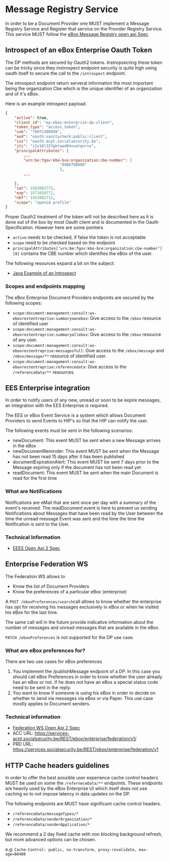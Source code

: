 

# Message Registry Service

In order to be a Document Provider one MUST implement a Message Registry Service and Register that service on the Provider Registry Service. This service MUST follow the [eBox Message Registry open api Spec](../openapi/ebox-rest-2.1.yaml)

## Introspect of an eBox Enterprise Oauth Token

The DP methods are secured by Oauth2 tokens. Instropsecting these token can be tricky since they instrospect endpoint security is quite high using oauth itself to secure the call to the ``/introspect`` endpoint.

The introspect endpoint return serveral information the most important being the organization Cbe which is the unique identifier of an organization and of it's eBox.

Here is an example introspect payload.

```json
{
    "active": true,
    "client_id": "my:ebox:enterprise:dp:client",
    "token_type": "access_token",
    "sub": "79072300048",
    "aud": "oauth:sanitycheck:public:client",
    "iss": "oauth-acpt.socialsecurity.be",
    "jti": "i1v18l327gktaad04vuetqnrso",
    "principalAttributes": {
        ...
        "urn:be:fgov:kbo-bce:organization:cbe-number": [
                        "0406798006"
                        ],
        ...

    },
    "iat": 1563882772,
    "exp": 1571658772,
    "nbf": 1563882712,
    "scope": "openid profile"
}
```

Proper Oauth2 treatment of the token will not be described here as it is done out of the box by most Oauth client and is documented in the Oauth Specification. However here are some pointers

- ``active`` needs to be checked, if false the token is not acceptable
- ``scope`` need to be checked based on the endpoint 
- ``principalAttributes[‘urn:be:fgov:kbo-bce:organization:cbe-number’][0]`` contains the CBE number which identifies the eBox of the user.

The following resources expand a bit on the subject:

- [Java Example of an Introspect](../examples/ouath-introspect)

### Scopes and endpoints mapping

The eBox Enterprise Document Providers endpoints are secured by the following scopes:

- ``scope:document:management:consult:ws-eboxrestentreprise:summaryownebox``: Give access to the  ``/ebox`` resource of identified user 
- ``scope:document:management:consult:ws-eboxrestentreprise:summaryallebox``: Give access to the  ``/ebox`` resource of any user. 
- ``scope:document:management:consult:ws-eboxrestentreprise:messagesfull``: Give access to the  ``/ebox/message`` and ``/ebox/message/**`` resource of identified user.
- ``scope:document:management:consult:ws-eboxrestentreprise:referencedata``: Give access to the  ``/referenceData/**`` resources.
 



## EES Enterprise integration

In order to notify users of any new, unread or soon to be expire messages, an integration with the EES Enterprise is required.

The EES or eBox Event Service is a system which allows Document Providers to send Events to HIP's so that the HIP can notify
the user. 

The following events must be sent in the following scenarios:

- newDocument: This event MUST be sent when a new Message arrives in the eBox
- newDocumentReminder: This event MUST be sent when the Message has not been read 15 days after it has been published
- documentExpirationAlert: This event MUST be sent 7 days prior to the Message expiring only if the document has not been read yet
- readDocument: This event MUST be sent when the main Document is read for the first time

### What are Notifications

Notifications are eMail that are sent once per day with a summary of the event's received. The readDocument event is here
to prevent us sending Notifications about Messages that have been read by the User between the time the unread message 
Event was sent and the time the time the Notification is sent to the User.

### Technical Information

- [EEES Open Api 2 Spec](../openapi/ebox-enterprise-event-api-1.1.1.yaml)

## Enterprise Federation WS

The Federation WS allows to 
- Know the list of Document Providers
- Know the preferences of a particular eBox (enterprise)

A ``POST /eboxPreferences/search``call allows to know whether the enterprise has opt for receiving his messages exclusively in eBox or when he visited his eBox for the last time. 

The same call will in the future provide indicative information about the number of messages and unread messages that are available in the eBox.

``PATCH /eboxPreferences`` is not supported for the DP use case.

### What are eBox preferences for?

There are two use cases for eBox preferences

1) You implement the /publishMessage endpoint of a DP. In this case you should call eBox Preferences in order to know whether the user already has an eBox or not. If he does not have an eBox a special status code need to be sent in the reply.
2) You want to know if someone is using his eBox in order to decide on whether to send via messages via eBox or via Paper. This use case mostly applies to Document senders.

### Technical information

- [Federation WS Open Api 2 Spec](../openapi/ebox-federation-1.3.yaml)
- ACC URL: https://services-acpt.socialsecurity.be/REST/ebox/enterprise/federation/v1/  
- PRD URL:  https://services.socialsecurity.be/REST/ebox/enterprise/federation/v1

## HTTP Cache headers guidelines

In order to offer the best possible user experience cache control headers MUST be used on some the ``/referneceData/**`` endpoints. These endpoints are heavily used by the eBox Enterprise UI which itself does not use caching so to not impose latency in data updates on the DP. 

The following endpoints are MUST have significant cache control headers. 

- ``/referenceData/messageTypes/*``
- ``/referenceData/senderOrganization/*``
- ``/referenceData/senderApplication/*``

We recommend a 2 day fixed cache with non blocking background refresh, but more advanced options can be chosen.

e.g: ``Cache-Control: public, no-transform, proxy-revalidate, max-age=86400``